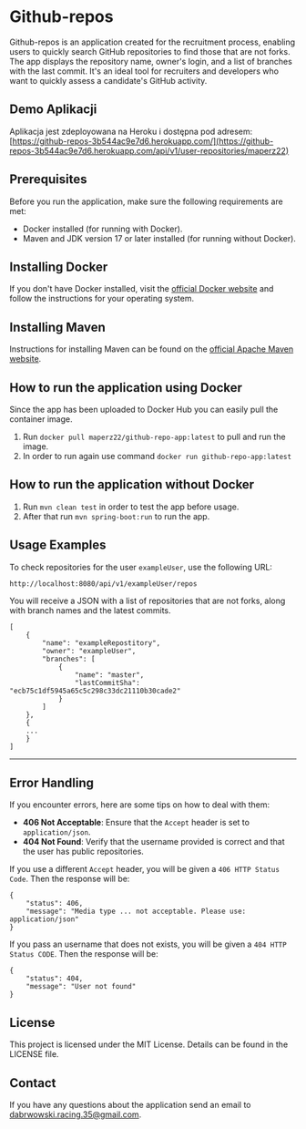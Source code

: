 # Github-repos

Github-repos is an application created for the recruitment process, enabling users to quickly search GitHub repositories to find those that are not forks. 
The app displays the repository name, owner's login, and a list of branches with the last commit. 
It's an ideal tool for recruiters and developers who want to quickly assess a candidate's GitHub activity.

## Demo Aplikacji

Aplikacja jest zdeployowana na Heroku i dostępna pod adresem: [https://github-repos-3b544ac9e7d6.herokuapp.com/](https://github-repos-3b544ac9e7d6.herokuapp.com/api/v1/user-repositories/maperz22)

## Prerequisites

Before you run the application, make sure the following requirements are met:
- Docker installed (for running with Docker).
- Maven and JDK version 17 or later installed (for running without Docker).

## Installing Docker

If you don't have Docker installed, visit the [official Docker website](https://docs.docker.com/get-docker/) and follow the instructions for your operating system.

## Installing Maven

Instructions for installing Maven can be found on the [official Apache Maven website](https://maven.apache.org/install.html).

## How to run the application using Docker

Since the app has been uploaded to Docker Hub you can easily pull the container image.

1. Run `docker pull maperz22/github-repo-app:latest` to pull and run the image.
2. In order to run again use command `docker run github-repo-app:latest`

## How to run the application without Docker

1. Run `mvn clean test` in order to test the app before usage.
2. After that run `mvn spring-boot:run` to run the app.

## Usage Examples

To check repositories for the user `exampleUser`, use the following URL:

`http://localhost:8080/api/v1/exampleUser/repos`

You will receive a JSON with a list of repositories that are not forks, along with branch names and the latest commits.

```
[
    {
        "name": "exampleRepostitory",
        "owner": "exampleUser",
        "branches": [
            {
                "name": "master",
                "lastCommitSha": "ecb75c1df5945a65c5c298c33dc21110b30cade2"
            }
        ]
    },
    {
    ...
    }
]
```

------
## Error Handling

If you encounter errors, here are some tips on how to deal with them:

- **406 Not Acceptable**: Ensure that the `Accept` header is set to `application/json`.
- **404 Not Found**: Verify that the username provided is correct and that the user has public repositories.

If you use a different `Accept` header, you will be given a `406 HTTP Status Code`.
Then the response will be:

```
{
    "status": 406,
    "message": "Media type ... not acceptable. Please use: application/json"
}
```

If you pass an username that does not exists, you will be given a `404 HTTP Status CODE`.
Then the response will be:

```
{
    "status": 404,
    "message": "User not found"
}
```

## License

This project is licensed under the MIT License. Details can be found in the LICENSE file.

## Contact

If you have any questions about the application send an email to dabrwowski.racing.35@gmail.com.

